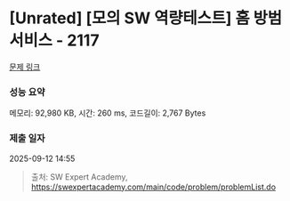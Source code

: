 # [Unrated] [모의 SW 역량테스트] 홈 방범 서비스 - 2117 

[문제 링크](https://swexpertacademy.com/main/code/problem/problemDetail.do?contestProbId=AV5V61LqAf8DFAWu) 

### 성능 요약

메모리: 92,980 KB, 시간: 260 ms, 코드길이: 2,767 Bytes

### 제출 일자

2025-09-12 14:55



> 출처: SW Expert Academy, https://swexpertacademy.com/main/code/problem/problemList.do